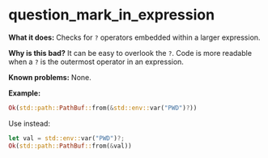 # question_mark_in_expression

**What it does:** Checks for `?` operators embedded within a larger expression.

**Why is this bad?** It can be easy to overlook the `?`. Code is more readable when a `?` is
the outermost operator in an expression.

**Known problems:** None.

**Example:**

```rust
Ok(std::path::PathBuf::from(&std::env::var("PWD")?))
```
Use instead:
```rust
let val = std::env::var("PWD")?;
Ok(std::path::PathBuf::from(&val))
```
